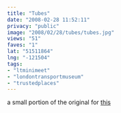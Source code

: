 ```yaml
---
title: "Tubes"
date: "2008-02-28 11:52:11"
privacy: "public"
image: "2008/02/28/tubes/tubes.jpg"
views: "51"
faves: "1"
lat: "51511864"
lng: "-121504"
tags:
- "ltminimeet"
- "londontransportmuseum"
- "trustedplaces"
---
```

a small portion of the original for <a href="http://www.ltmcollection.org/posters/poster/link.html?IXinv=1995/1823">this</a>
